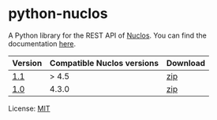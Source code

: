 # python-nuclos

A Python library for the REST API of [Nuclos](http://www.nuclos.de/). You can find the documentation [here](http://saierd.github.io/python-nuclos/).

| Version                                                         | Compatible Nuclos versions | Download |
| --------------------------------------------------------------- | -------------------------- | -------- |
| [1.1](https://github.com/saierd/python-nuclos/releases/tag/1.1) | > 4.5                      | [zip](https://github.com/saierd/python-nuclos/releases/download/1.1/python-nuclos-1.1.zip) |
| [1.0](https://github.com/saierd/python-nuclos/releases/tag/1.0) | 4.3.0                      | [zip](https://github.com/saierd/python-nuclos/releases/download/1.0/python-nuclos-1.0.zip) |

License: [MIT](https://github.com/saierd/python-nuclos/blob/master/LICENSE)
